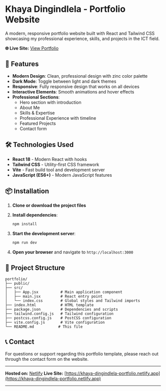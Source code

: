 # Khaya Dingindlela - Portfolio Website

A modern, responsive portfolio website built with React and Tailwind CSS showcasing my professional experience, skills, and projects in the ICT field.

**🌐 Live Site:** [View Portfolio](https://khaya-dingindlela-portfolio.netlify.app)

## 🚀 Features

- **Modern Design**: Clean, professional design with zinc color palette
- **Dark Mode**: Toggle between light and dark themes
- **Responsive**: Fully responsive design that works on all devices
- **Interactive Elements**: Smooth animations and hover effects
- **Professional Sections**: 
  - Hero section with introduction
  - About Me
  - Skills & Expertise
  - Professional Experience with timeline
  - Featured Projects
  - Contact form

## 🛠️ Technologies Used

- **React 18** - Modern React with hooks
- **Tailwind CSS** - Utility-first CSS framework
- **Vite** - Fast build tool and development server
- **JavaScript (ES6+)** - Modern JavaScript features

## 📦 Installation

1. **Clone or download the project files**

2. **Install dependencies**:
   ```bash
   npm install
   ```

3. **Start the development server**:
   ```bash
   npm run dev
   ```

4. **Open your browser** and navigate to `http://localhost:3000`

## 📁 Project Structure

```
portfolio/
├── public/
├── src/
│   ├── App.jsx          # Main application component
│   ├── main.jsx         # React entry point
│   └── index.css        # Global styles and Tailwind imports
├── index.html           # HTML template
├── package.json         # Dependencies and scripts
├── tailwind.config.js   # Tailwind configuration
├── postcss.config.js    # PostCSS configuration
├── vite.config.js       # Vite configuration
└── README.md           # This file
```

## 📞 Contact

For questions or support regarding this portfolio template, please reach out through the contact form on the website.

---

**Hosted on:** [Netlify](https://www.netlify.com)
**Live Site:** [https://khaya-dingindlela-portfolio.netlify.app](https://khaya-dingindlela-portfolio.netlify.app)

---
